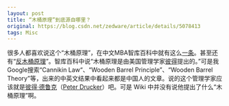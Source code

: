 ```yaml
---
layout: post
title: “木桶原理”到底源自哪里？
original: https://blog.csdn.net/zedware/article/details/5078413
tags: Misc
---
```


很多人都喜欢说这个“木桶原理”，在中文MBA智库百科中就有这么[一条](http://wiki.mbalib.com/wiki/%E6%9C%A8%E6%A1%B6%E5%8E%9F%E7%90%86)。甚至还有“[反木桶原理](http://wiki.mbalib.com/wiki/%E5%8F%8D%E6%9C%A8%E6%A1%B6%E5%8E%9F%E7%90%86)”。智库百科中说“木桶原理是由美国管理学家[彼得](wiki/%E5%BD%BC%E5%BE%97 "彼得")提出的。”可是我Google搜索“Cannikin Law“、“Wooden Barrel Principle”、“Wooden Barrel Theory”等，出来的中英文结果中看起来都是中国人的文章。说的这个管理学家应该就是[彼得·德鲁克](http://wiki.mbalib.com/wiki/%E5%BD%BC%E5%BE%97%C2%B7%E5%BE%B7%E9%B2%81%E5%85%8B)（[Peter Drucker](http://en.wikipedia.org/wiki/Peter_Drucker#Career)）吧。可是 Wiki 中并没有说他提出了什么“木桶原理”啊。
